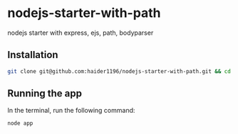 # nodejs-starter-with-path
nodejs starter with express, ejs, path, bodyparser

## Installation

```bash
git clone git@github.com:haider1196/nodejs-starter-with-path.git && cd nodejs-starter-with-path  && npm install
```

## Running the app

In the terminal, run the following command:

```bash
node app
```
